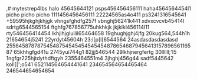 ,# mytestrep4lbs
halo 45645644121
psps456456456111
haha4564564454l1
picho picho picho
1111456456456111
22224565as4o411
ps3241316545641
+59595hjkghjkhjgk
vhngsfghdfg257f
vbnghj56241k441
xdvxcvcvb45414l
sdrtg6544565154
ftghfg767856775uhkhkjk
jkjklkl456114l11
rty546456414454
lkhjihjgluilil65464658
19ghughjghj4jfg
20kug564,544h1h
21654654j5241
22yrdyt45604h
23;l[p[l[6544564
24asdasdasdasdasd
25564587878754548754545454545454878654687945641315789656116587
65khhgfgd41u
2745yui744g1
82jjj546544
29lkhjnergfertg
30llllll;'l5
1ngfgr225hjtdythdftgyh
2355464551m4
3jhghj456g44
sadf5445642
koll[[';o541
652114564654441641
234654564654465464
246544654654654
